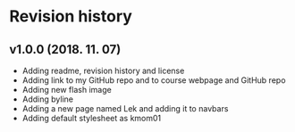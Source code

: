 Revision history
=============================

v1.0.0 (2018. 11. 07)
-----------------------------

* Adding readme, revision history and license
* Adding link to my GitHub repo and to course webpage and GitHub repo
* Adding new flash image
* Adding byline
* Adding a new page named Lek and adding it to navbars
* Adding default stylesheet as kmom01  
